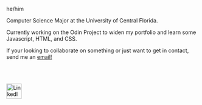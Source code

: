 <p>he/him</p>
<p>Computer Science Major at the University of Central Florida.</p>
<p>Currently working on the Odin Project to widen my portfolio and learn some Javascript, HTML, and CSS.</p>
If your looking to collaborate on something or just want to get in contact, send me an <a href="mailto:nsanchez9009@gmail.com">email!</a>

<br><br>

<a href="www.linkedin.com/in/nsanchez9009"><img src="https://i.imgur.com/Ks8W7j6.png" width="40px" alt="LinkedIn"></a>
